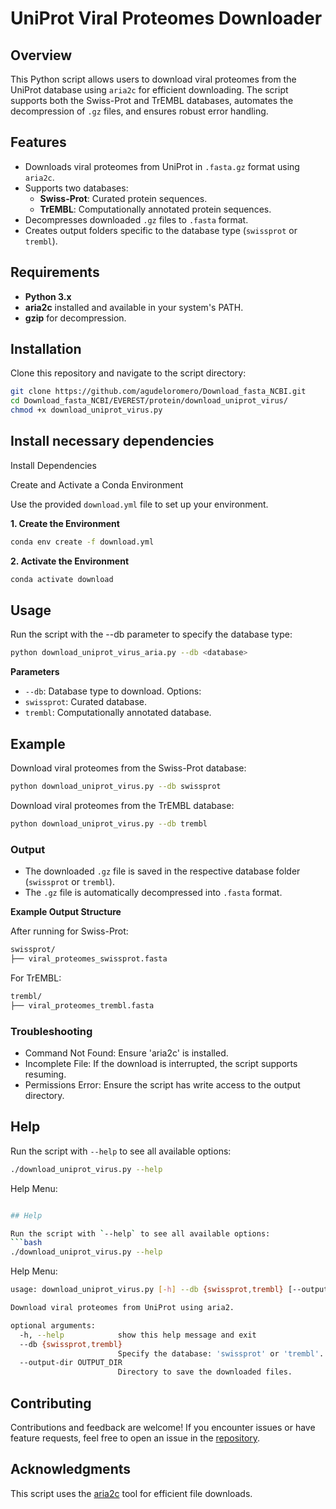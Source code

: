 # UniProt Viral Proteomes Downloader

## Overview

This Python script allows users to download viral proteomes from the UniProt database using `aria2c` for efficient downloading. The script supports both the Swiss-Prot and TrEMBL databases, automates the decompression of `.gz` files, and ensures robust error handling.

## Features
- Downloads viral proteomes from UniProt in `.fasta.gz` format using `aria2c`.
- Supports two databases:
  - **Swiss-Prot**: Curated protein sequences.
  - **TrEMBL**: Computationally annotated protein sequences.
- Decompresses downloaded `.gz` files to `.fasta` format.
- Creates output folders specific to the database type (`swissprot` or `trembl`).

## Requirements
- **Python 3.x**
- **aria2c** installed and available in your system's PATH.
- **gzip** for decompression.

## Installation
Clone this repository and navigate to the script directory:
```bash
git clone https://github.com/agudeloromero/Download_fasta_NCBI.git
cd Download_fasta_NCBI/EVEREST/protein/download_uniprot_virus/
chmod +x download_uniprot_virus.py
```

## Install necessary dependencies

Install Dependencies

Create and Activate a Conda Environment

Use the provided `download.yml` file to set up your environment.

**1. Create the Environment**
```bash
conda env create -f download.yml
```

**2. Activate the Environment**
```bash
conda activate download
```

## Usage

Run the script with the --db parameter to specify the database type:
```bash
python download_uniprot_virus_aria.py --db <database>
```

**Parameters**
* `--db`: Database type to download. Options:
* `swissprot`: Curated database.
* `trembl`: Computationally annotated database.

## Example

Download viral proteomes from the Swiss-Prot database:
```bash
python download_uniprot_virus.py --db swissprot
```

Download viral proteomes from the TrEMBL database:
```bash
python download_uniprot_virus.py --db trembl
```

### Output

* The downloaded `.gz` file is saved in the respective database folder (`swissprot` or `trembl`).
* The `.gz` file is automatically decompressed into `.fasta` format.

**Example Output Structure**

After running for Swiss-Prot:
```bash
swissprot/
├── viral_proteomes_swissprot.fasta
```

For TrEMBL:
```bash
trembl/
├── viral_proteomes_trembl.fasta
```

### Troubleshooting

* Command Not Found: Ensure 'aria2c' is installed.
* Incomplete File: If the download is interrupted, the script supports resuming.
* Permissions Error: Ensure the script has write access to the output directory.


## Help

Run the script with `--help` to see all available options:
```bash
./download_uniprot_virus.py --help
```

Help Menu:
```bash

## Help

Run the script with `--help` to see all available options:
```bash
./download_uniprot_virus.py --help
```

Help Menu:
```bash
usage: download_uniprot_virus.py [-h] --db {swissprot,trembl} [--output-dir OUTPUT_DIR]

Download viral proteomes from UniProt using aria2.

optional arguments:
  -h, --help            show this help message and exit
  --db {swissprot,trembl}
                        Specify the database: 'swissprot' or 'trembl'.
  --output-dir OUTPUT_DIR
                        Directory to save the downloaded files.

```

## Contributing

Contributions and feedback are welcome! If you encounter issues or have feature requests, feel free to open an issue in the [repository](https://github.com/agudeloromero/Download_fasta_NCBI/issues).

## Acknowledgments

This script uses the [aria2c](https://github.com/aria2/aria2) tool for efficient file downloads.

